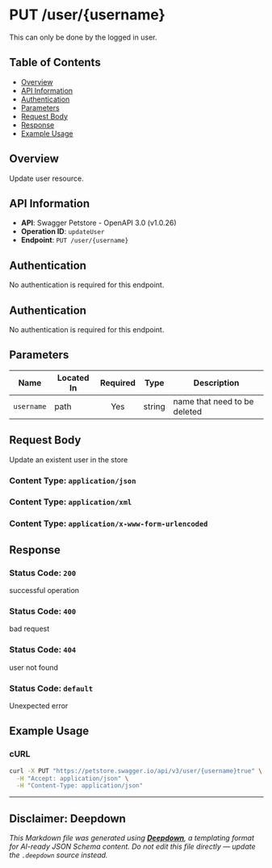 # PUT /user/{username}

This can only be done by the logged in user.

## Table of Contents

- [Overview](#overview)
- [API Information](#api-information)
- [Authentication](#authentication)
- [Parameters](#parameters)
- [Request Body](#request-body)
- [Response](#response)
- [Example Usage](#example-usage)

## Overview

Update user resource.

## API Information

- **API**: Swagger Petstore - OpenAPI 3.0 (v1.0.26)
- **Operation ID**: `updateUser`
- **Endpoint**: `PUT /user/{username}`

## Authentication

No authentication is required for this endpoint.
## Authentication

No authentication is required for this endpoint.

## Parameters

| Name | Located In | Required | Type | Description |
|------|------------|:--------:|------|-------------|
| `username` | path | Yes | string | name that need to be deleted |

## Request Body

Update an existent user in the store


### Content Type: `application/json`



### Content Type: `application/xml`



### Content Type: `application/x-www-form-urlencoded`






## Response

### Status Code: `200`

successful operation

### Status Code: `400`

bad request

### Status Code: `404`

user not found

### Status Code: `default`

Unexpected error


## Example Usage

### cURL

```bash
curl -X PUT "https://petstore.swagger.io/api/v3/user/{username}true" \
  -H "Accept: application/json" \
  -H "Content-Type: application/json"
```

---

## Disclaimer: Deepdown

_This Markdown file was generated using [**Deepdown**](https://github.com/deepgram/deepdown), a templating format for AI-ready JSON Schema content._
_Do not edit this file directly — update the `.deepdown` source instead._